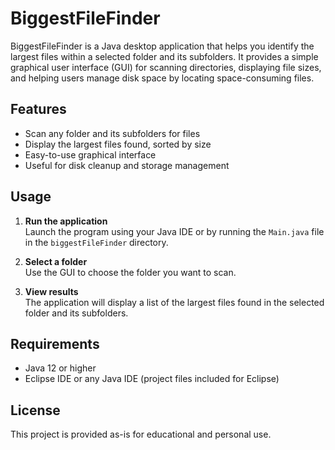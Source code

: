 # BiggestFileFinder

BiggestFileFinder is a Java desktop application that helps you identify the largest files within a selected folder and its subfolders. It provides a simple graphical user interface (GUI) for scanning directories, displaying file sizes, and helping users manage disk space by locating space-consuming files.

## Features
- Scan any folder and its subfolders for files
- Display the largest files found, sorted by size
- Easy-to-use graphical interface
- Useful for disk cleanup and storage management

## Usage
1. **Run the application**  
   Launch the program using your Java IDE or by running the `Main.java` file in the `biggestFileFinder` directory.

2. **Select a folder**  
   Use the GUI to choose the folder you want to scan.

3. **View results**  
   The application will display a list of the largest files found in the selected folder and its subfolders.

## Requirements
- Java 12 or higher
- Eclipse IDE or any Java IDE (project files included for Eclipse)

## License
This project is provided as-is for educational and personal use.
